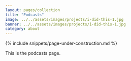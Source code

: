 ```yaml
---
layout: pages/collection
title: "Podcasts"
image: ../../assets/images/projects/i-did-this-1.jpg
banner: ../../assets/images/projects/i-did-this-1.jpg
category: about
---
```

{% include snippets/page-under-construction.md %}

This is the podcasts page.